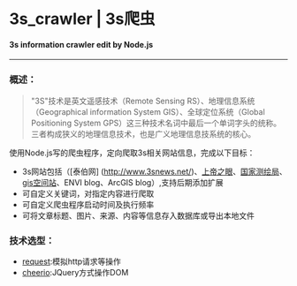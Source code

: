 # 3s_crawler | 3s爬虫
#### 3s information crawler edit by Node.js
___
### 概述：
> "3S"技术是英文遥感技术（Remote Sensing RS）、地理信息系统（Geographical information System GIS）、全球定位系统（Global Positioning System GPS）这三种技术名词中最后一个单词字头的统称。三者构成狭义的地理信息技术，也是广义地理信息技系统的核心。

使用Node.js写的爬虫程序，定向爬取3s相关网站信息，完成以下目标：
* 3s网站包括（[泰伯网] (http://www.3snews.net/)、[上帝之眼](http://www.godeyes.cn/)、[国家测绘局](http://www.sbsm.gov.cn/)、[gis空间站](http://www.gissky.net/)、ENVI blog、ArcGIS blog）,支持后期添加扩展
* 可自定义关键词，对指定内容进行爬取
* 可自定义爬虫程序启动时间及执行频率
* 可将文章标题、图片、来源、内容等信息存入数据库或导出本地文件

### 技术选型：
* [request](https://github.com/request/request):模拟http请求等操作
* [cheerio](https://github.com/cheeriojs/cheerio):JQuery方式操作DOM




